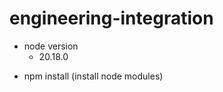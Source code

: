 # engineering-integration

<!-- pre requirements -->

- node version
    - 20.18.0

<!-- Project init -->

- npm install (install node modules)
